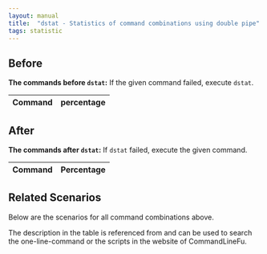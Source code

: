 ```yaml
---
layout: manual
title:  "dstat - Statistics of command combinations using double pipe"
tags: statistic
---
```


## Before

__The commands before `dstat`:__ If the given command failed, execute `dstat`.

| Command | percentage |
|--------|--------|



## After

__The commands after `dstat`:__ If `dstat` failed, execute the given command.

| Command | Percentage | 
|-------|--------|



## Related Scenarios

Below are the scenarios for all command combinations above.

The description in the table is referenced from and can be used to search the one-line-command or the scripts in the website of CommandLineFu.




